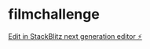 # filmchallenge

[Edit in StackBlitz next generation editor ⚡️](https://stackblitz.com/~/github.com/iggypcnfsky/filmchallenge)